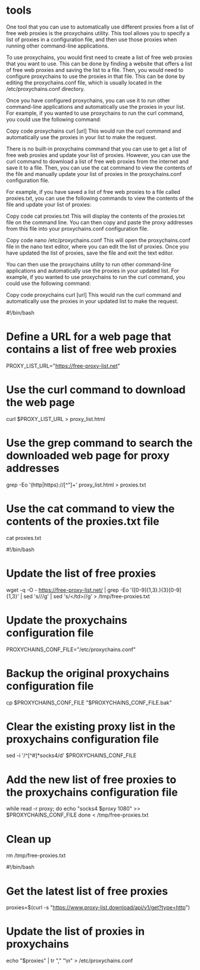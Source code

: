 # tools

One tool that you can use to automatically use different proxies from a list of free web proxies is the proxychains utility. This tool allows you to specify a list of proxies in a configuration file, and then use those proxies when running other command-line applications.

To use proxychains, you would first need to create a list of free web proxies that you want to use. This can be done by finding a website that offers a list of free web proxies and saving the list to a file. Then, you would need to configure proxychains to use the proxies in that file. This can be done by editing the proxychains.conf file, which is usually located in the /etc/proxychains.conf directory.

Once you have configured proxychains, you can use it to run other command-line applications and automatically use the proxies in your list. For example, if you wanted to use proxychains to run the curl command, you could use the following command:

Copy code
proxychains curl [url]
This would run the curl command and automatically use the proxies in your list to make the request.

There is no built-in proxychains command that you can use to get a list of free web proxies and update your list of proxies. However, you can use the curl command to download a list of free web proxies from the internet and save it to a file. Then, you can use the cat command to view the contents of the file and manually update your list of proxies in the proxychains.conf configuration file.

For example, if you have saved a list of free web proxies to a file called proxies.txt, you can use the following commands to view the contents of the file and update your list of proxies:

Copy code
cat proxies.txt
This will display the contents of the proxies.txt file on the command line. You can then copy and paste the proxy addresses from this file into your proxychains.conf configuration file.

Copy code
nano /etc/proxychains.conf
This will open the proxychains.conf file in the nano text editor, where you can edit the list of proxies. Once you have updated the list of proxies, save the file and exit the text editor.

You can then use the proxychains utility to run other command-line applications and automatically use the proxies in your updated list. For example, if you wanted to use proxychains to run the curl command, you could use the following command:

Copy code
proxychains curl [url]
This would run the curl command and automatically use the proxies in your updated list to make the request.

#!/bin/bash

# Define a URL for a web page that contains a list of free web proxies
PROXY_LIST_URL="https://free-proxy-list.net"

# Use the curl command to download the web page
curl $PROXY_LIST_URL > proxy_list.html

# Use the grep command to search the downloaded web page for proxy addresses
grep -Eo '(http|https)://[^"]+' proxy_list.html > proxies.txt

# Use the cat command to view the contents of the proxies.txt file
cat proxies.txt

#!/bin/bash

# Update the list of free proxies
wget -q -O - https://free-proxy-list.net/ | grep -Eo '<td>([0-9]{1,3}\.){3}[0-9]{1,3}</td>' | sed 's/<td>//g' | sed 's/<\/td>//g' > /tmp/free-proxies.txt

# Update the proxychains configuration file
PROXYCHAINS_CONF_FILE="/etc/proxychains.conf"

# Backup the original proxychains configuration file
cp $PROXYCHAINS_CONF_FILE "$PROXYCHAINS_CONF_FILE.bak"

# Clear the existing proxy list in the proxychains configuration file
sed -i '/^[^#]*socks4/d' $PROXYCHAINS_CONF_FILE

# Add the new list of free proxies to the proxychains configuration file
while read -r proxy; do
  echo "socks4 $proxy 1080" >> $PROXYCHAINS_CONF_FILE
done < /tmp/free-proxies.txt

# Clean up
rm /tmp/free-proxies.txt

#!/bin/bash

# Get the latest list of free proxies
proxies=$(curl -s "https://www.proxy-list.download/api/v1/get?type=http")

# Update the list of proxies in proxychains
echo "$proxies" | tr "," "\n" > /etc/proxychains.conf





